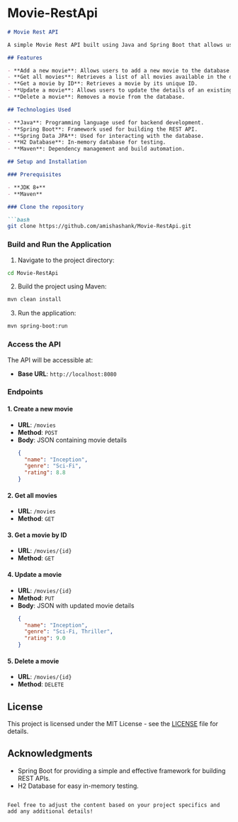 # Movie-RestApi

```markdown
# Movie Rest API

A simple Movie Rest API built using Java and Spring Boot that allows users to perform basic CRUD (Create, Read, Update, Delete) operations on movie data.

## Features

- **Add a new movie**: Allows users to add a new movie to the database.
- **Get all movies**: Retrieves a list of all movies available in the database.
- **Get a movie by ID**: Retrieves a movie by its unique ID.
- **Update a movie**: Allows users to update the details of an existing movie.
- **Delete a movie**: Removes a movie from the database.

## Technologies Used

- **Java**: Programming language used for backend development.
- **Spring Boot**: Framework used for building the REST API.
- **Spring Data JPA**: Used for interacting with the database.
- **H2 Database**: In-memory database for testing.
- **Maven**: Dependency management and build automation.

## Setup and Installation

### Prerequisites

- **JDK 8+**
- **Maven**

### Clone the repository

```bash
git clone https://github.com/amishashank/Movie-RestApi.git
```

### Build and Run the Application

1. Navigate to the project directory:

```bash
cd Movie-RestApi
```

2. Build the project using Maven:

```bash
mvn clean install
```

3. Run the application:

```bash
mvn spring-boot:run
```

### Access the API

The API will be accessible at:

- **Base URL**: `http://localhost:8080`

### Endpoints

#### 1. Create a new movie

- **URL**: `/movies`
- **Method**: `POST`
- **Body**: JSON containing movie details
  ```json
  {
    "name": "Inception",
    "genre": "Sci-Fi",
    "rating": 8.8
  }
  ```

#### 2. Get all movies

- **URL**: `/movies`
- **Method**: `GET`

#### 3. Get a movie by ID

- **URL**: `/movies/{id}`
- **Method**: `GET`

#### 4. Update a movie

- **URL**: `/movies/{id}`
- **Method**: `PUT`
- **Body**: JSON with updated movie details
  ```json
  {
    "name": "Inception",
    "genre": "Sci-Fi, Thriller",
    "rating": 9.0
  }
  ```

#### 5. Delete a movie

- **URL**: `/movies/{id}`
- **Method**: `DELETE`

## License

This project is licensed under the MIT License - see the [LICENSE](LICENSE) file for details.

## Acknowledgments

- Spring Boot for providing a simple and effective framework for building REST APIs.
- H2 Database for easy in-memory testing.

```

Feel free to adjust the content based on your project specifics and add any additional details!
